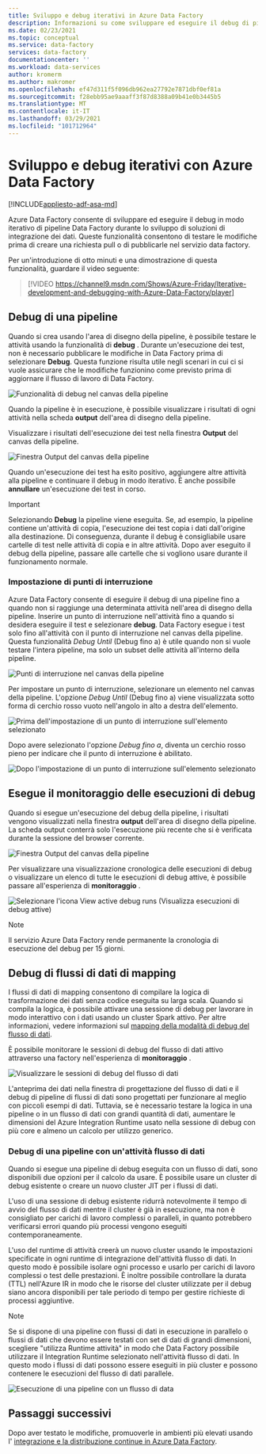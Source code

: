 ```yaml
---
title: Sviluppo e debug iterativi in Azure Data Factory
description: Informazioni su come sviluppare ed eseguire il debug di pipeline di Data Factory in modo iterativo nell'UX di ADF
ms.date: 02/23/2021
ms.topic: conceptual
ms.service: data-factory
services: data-factory
documentationcenter: ''
ms.workload: data-services
author: kromerm
ms.author: makromer
ms.openlocfilehash: ef47d311f5f096db962ea27792e7871dbf0ef81a
ms.sourcegitcommit: f28ebb95ae9aaaff3f87d8388a09b41e0b3445b5
ms.translationtype: MT
ms.contentlocale: it-IT
ms.lasthandoff: 03/29/2021
ms.locfileid: "101712964"
---
```

# <a name="iterative-development-and-debugging-with-azure-data-factory"></a>Sviluppo e debug iterativi con Azure Data Factory
[!INCLUDE[appliesto-adf-asa-md](includes/appliesto-adf-asa-md.md)]

Azure Data Factory consente di sviluppare ed eseguire il debug in modo iterativo di pipeline Data Factory durante lo sviluppo di soluzioni di integrazione dei dati. Queste funzionalità consentono di testare le modifiche prima di creare una richiesta pull o di pubblicarle nel servizio data factory. 

Per un'introduzione di otto minuti e una dimostrazione di questa funzionalità, guardare il video seguente:

> [!VIDEO https://channel9.msdn.com/Shows/Azure-Friday/Iterative-development-and-debugging-with-Azure-Data-Factory/player]

## <a name="debugging-a-pipeline"></a>Debug di una pipeline

Quando si crea usando l'area di disegno della pipeline, è possibile testare le attività usando la funzionalità di **debug** . Durante un'esecuzione dei test, non è necessario pubblicare le modifiche in Data Factory prima di selezionare **Debug**. Questa funzione risulta utile negli scenari in cui ci si vuole assicurare che le modifiche funzionino come previsto prima di aggiornare il flusso di lavoro di Data Factory.

![Funzionalità di debug nel canvas della pipeline](media/iterative-development-debugging/iterative-development-1.png)

Quando la pipeline è in esecuzione, è possibile visualizzare i risultati di ogni attività nella scheda **output** dell'area di disegno della pipeline.

Visualizzare i risultati dell'esecuzione dei test nella finestra **Output** del canvas della pipeline.

![Finestra Output del canvas della pipeline](media/iterative-development-debugging/iterative-development-2.png)

Quando un'esecuzione dei test ha esito positivo, aggiungere altre attività alla pipeline e continuare il debug in modo iterativo. È anche possibile **annullare** un'esecuzione dei test in corso.

> [!IMPORTANT]
> Selezionando **Debug** la pipeline viene eseguita. Se, ad esempio, la pipeline contiene un'attività di copia, l'esecuzione dei test copia i dati dall'origine alla destinazione. Di conseguenza, durante il debug è consigliabile usare cartelle di test nelle attività di copia e in altre attività. Dopo aver eseguito il debug della pipeline, passare alle cartelle che si vogliono usare durante il funzionamento normale.

### <a name="setting-breakpoints"></a>Impostazione di punti di interruzione

Azure Data Factory consente di eseguire il debug di una pipeline fino a quando non si raggiunge una determinata attività nell'area di disegno della pipeline. Inserire un punto di interruzione nell'attività fino a quando si desidera eseguire il test e selezionare **debug**. Data Factory esegue i test solo fino all'attività con il punto di interruzione nel canvas della pipeline. Questa funzionalità *Debug Until* (Debug fino a) è utile quando non si vuole testare l'intera pipeline, ma solo un subset delle attività all'interno della pipeline.

![Punti di interruzione nel canvas della pipeline](media/iterative-development-debugging/iterative-development-3.png)

Per impostare un punto di interruzione, selezionare un elemento nel canvas della pipeline. L'opzione *Debug Until* (Debug fino a) viene visualizzata sotto forma di cerchio rosso vuoto nell'angolo in alto a destra dell'elemento.

![Prima dell'impostazione di un punto di interruzione sull'elemento selezionato](media/iterative-development-debugging/iterative-development-4.png)

Dopo avere selezionato l'opzione *Debug fino a*, diventa un cerchio rosso pieno per indicare che il punto di interruzione è abilitato.

![Dopo l'impostazione di un punto di interruzione sull'elemento selezionato](media/iterative-development-debugging/iterative-development-5.png)

## <a name="monitoring-debug-runs"></a>Esegue il monitoraggio delle esecuzioni di debug

Quando si esegue un'esecuzione del debug della pipeline, i risultati vengono visualizzati nella finestra **output** dell'area di disegno della pipeline. La scheda output conterrà solo l'esecuzione più recente che si è verificata durante la sessione del browser corrente. 

![Finestra Output del canvas della pipeline](media/iterative-development-debugging/iterative-development-2.png)

Per visualizzare una visualizzazione cronologica delle esecuzioni di debug o visualizzare un elenco di tutte le esecuzioni di debug attive, è possibile passare all'esperienza di **monitoraggio** . 

![Selezionare l'icona View active debug runs (Visualizza esecuzioni di debug attive)](media/iterative-development-debugging/view-debug-runs.png)

> [!NOTE]
> Il servizio Azure Data Factory rende permanente la cronologia di esecuzione del debug per 15 giorni. 

## <a name="debugging-mapping-data-flows"></a>Debug di flussi di dati di mapping

I flussi di dati di mapping consentono di compilare la logica di trasformazione dei dati senza codice eseguita su larga scala. Quando si compila la logica, è possibile attivare una sessione di debug per lavorare in modo interattivo con i dati usando un cluster Spark attivo. Per altre informazioni, vedere informazioni sul [mapping della modalità di debug del flusso di dati](concepts-data-flow-debug-mode.md).

È possibile monitorare le sessioni di debug del flusso di dati attivo attraverso una factory nell'esperienza di **monitoraggio** .

![Visualizzare le sessioni di debug del flusso di dati](media/iterative-development-debugging/view-dataflow-debug-sessions.png)

L'anteprima dei dati nella finestra di progettazione del flusso di dati e il debug di pipeline di flussi di dati sono progettati per funzionare al meglio con piccoli esempi di dati. Tuttavia, se è necessario testare la logica in una pipeline o in un flusso di dati con grandi quantità di dati, aumentare le dimensioni del Azure Integration Runtime usato nella sessione di debug con più core e almeno un calcolo per utilizzo generico.
 
### <a name="debugging-a-pipeline-with-a-data-flow-activity"></a>Debug di una pipeline con un'attività flusso di dati

Quando si esegue una pipeline di debug eseguita con un flusso di dati, sono disponibili due opzioni per il calcolo da usare. È possibile usare un cluster di debug esistente o creare un nuovo cluster JIT per i flussi di dati.

L'uso di una sessione di debug esistente ridurrà notevolmente il tempo di avvio del flusso di dati mentre il cluster è già in esecuzione, ma non è consigliato per carichi di lavoro complessi o paralleli, in quanto potrebbero verificarsi errori quando più processi vengono eseguiti contemporaneamente.

L'uso del runtime di attività creerà un nuovo cluster usando le impostazioni specificate in ogni runtime di integrazione dell'attività flusso di dati. In questo modo è possibile isolare ogni processo e usarlo per carichi di lavoro complessi o test delle prestazioni. È inoltre possibile controllare la durata (TTL) nell'Azure IR in modo che le risorse del cluster utilizzate per il debug siano ancora disponibili per tale periodo di tempo per gestire richieste di processi aggiuntive.

> [!NOTE]
> Se si dispone di una pipeline con flussi di dati in esecuzione in parallelo o flussi di dati che devono essere testati con set di dati di grandi dimensioni, scegliere "utilizza Runtime attività" in modo che Data Factory possibile utilizzare il Integration Runtime selezionato nell'attività flusso di dati. In questo modo i flussi di dati possono essere eseguiti in più cluster e possono contenere le esecuzioni del flusso di dati parallele.

![Esecuzione di una pipeline con un flusso di data](media/iterative-development-debugging/iterative-development-dataflow.png)

## <a name="next-steps"></a>Passaggi successivi

Dopo aver testato le modifiche, promuoverle in ambienti più elevati usando l' [integrazione e la distribuzione continue in Azure Data Factory](continuous-integration-deployment.md).
